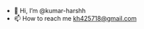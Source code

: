 - 👋 Hi, I’m @kumar-harshh
- 📫 How to reach me kh425718@gmail.com

<!---
kumar-harshh/kumar-harshh is a ✨ special ✨ repository because its `README.md` (this file) appears on your GitHub profile.
You can click the Preview link to take a look at your changes.
--->
